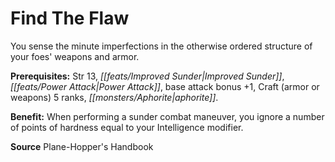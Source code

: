 ﻿---
cssclass: [feats]

---
# Find The Flaw

You sense the minute imperfections in the otherwise ordered structure of your foes' weapons and armor.

**Prerequisites:** Str 13, _[[feats/Improved Sunder|Improved Sunder]]_, _[[feats/Power Attack|Power Attack]]_, base attack bonus +1, Craft (armor or weapons) 5 ranks, _[[monsters/Aphorite|aphorite]]_.

**Benefit:** When performing a sunder combat maneuver, you ignore a number of points of hardness equal to your Intelligence modifier.

**Source** Plane-Hopper's Handbook
